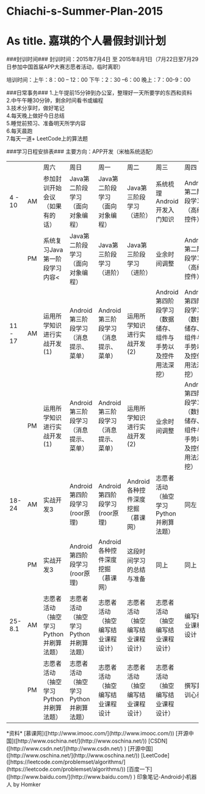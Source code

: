 # Chiachi-s-Summer-Plan-2015
As title.
嘉琪的个人暑假封训计划
==========
###封训时间###
封训时间：2015年7月4日 至 2015年8月1日（7月22日至7月29日参加中国首届APP大赛志愿者活动，临时离职）

培训时间：上午：8：00 – 12：00		下午：2：30 –6：00  	晚上：7：00-9：00
			 

###日常事务###
1.上午提前15分钟到办公室，整理好一天所要学的东西和资料   
2.中午午睡30分钟，剩余时间看书或编程   
3.技术分享时，做好笔记    
4.每天晚上做好今日总结   
5.睡觉前预习、准备明天所学内容   
6.每天晨跑   
7.每天一道+ LeetCode上的算法题   

###学习日程安排表###
主要方向：APP开发（米柚系统适配）
<table>
  <tr>
    <td></td>
    <td>  </td>
    <td>周六</td>
    <td>周日</td>
    <td>周一</td>    
    <td>周二</td>
    <td>周三</td>
    <td>周四</td>
    <td>周五</td>
  </tr>
  <tr>
    <td>4  -   10</td>
    <td>AM</td>
    <td>参加封训开始会议（如果有的话）</td>
    <td>Java第二阶段学习（面向对象编程）</td>
    <td>Java第二阶段学习（面向对象编程）</td>    
    <td>Java第三阶段学习（进阶）</td>
    <td>系统梳理Android开发入门知识</td>
    <td>Android第二阶段学习（高级控件）</td>
    <td>Android第二阶段学习（高级控件）</td>
  </tr>
 <tr>
    <td></td>
    <td>PM</td>
    <td>系统复习Java第一阶段学习内容<</td>
    <td>Java第二阶段学习（面向对象编程）</td>
    <td>Java第三阶段学习（进阶）</td>    
    <td>Java第三阶段学习（进阶）</td>
    <td>业余时间调整</td>
    <td>Android第二阶段学习（高级控件）</td>
    <td>一周小结</td>
  </tr>
 <tr>
    <td>11  -      17</td>
    <td>AM  </td>
    <td>运用所学知识进行实战开发(1)</td>
    <td>Android第三阶段学习（消息提示、菜单）</td>
    <td>Android第三阶段学习（消息提示、菜单）</td>    
    <td>运用所学知识进行实战开发(2)</td>
    <td>Android第四阶段学习（数据储存、组件与手势以及控件用法深挖）</td>
    <td>Android第四阶段学习（数据储存、组件与手势以及控件用法深挖）</td>
    <td>Android第四阶段学习（数据储存、组件与手势以及控件用法深挖）</td>
  </tr>
 <tr>
    <td></td>
    <td>PM</td>
    <td>运用所学知识进行实战开发(1)</td>
    <td>Android第三阶段学习（消息提示、菜单）</td>
    <td>Android第三阶段学习（消息提示、菜单）</td>    
    <td>运用所学知识进行实战开发(2)</td>
    <td>业余时间调整</td>
    <td>Android第四阶段学习（数据储存、组件与手势以及控件用法深挖）</td>
    <td>一周小结</td>
  </tr>
  <tr>
    <td>18-24</td>
    <td>AM</td>
    <td>实战开发3</td>
    <td>Android第四阶段学习(roor原理)</td>
    <td>Android第四阶段学习(roor原理)</td>    
    <td>Android各种控件深度挖掘（慕课网）</td>
    <td>志愿者活动（抽空学习Python并刷算法题）</td>
    <td>同左</td>
    <td>同左</td>
  </tr>
 <tr>
    <td></td>
    <td>PM</td>
    <td>实战开发3</td>
    <td>Android第四阶段学习(roor原理)</td>
    <td>Android各种控件深度挖掘（慕课网）</td>    
    <td>这段时间学习的总结与准备</td>
    <td>同上</td>
    <td>同上</td>
    <td>同上</td>
  </tr>
 <tr>
    <td>25-8.1</td>
    <td>AM</td>
    <td>志愿者活动（抽空学习Python并刷算法题）</td>
    <td>志愿者活动（抽空学习Python并刷算法题）</td>
    <td>志愿者活动（抽空编写结业课程设计）</td>    
    <td>志愿者活动（抽空编写结业课程设计）</td>
    <td>志愿者活动（抽空编写结业课程设计）</td>
    <td>编写结业课程设计</td>
    <td>封训结束答辩</td>
  </tr>
 <tr>
    <td></td>
    <td>PM</td>
    <td>志愿者活动（抽空学习Python并刷算法题）</td>
    <td>志愿者活动（抽空学习Python并刷算法题）</td>
    <td>志愿者活动（抽空编写结业课程设计</td>    
    <td>志愿者活动（抽空编写结业课程设计）</td>
    <td>志愿者活动（抽空编写结业课程设计）</td>
    <td>撰写封训心得</td>
    <td>参加封训结束会议</td>
  </tr>
</table>  
*资料*  
[慕课网]([http://www.imooc.com/](http://www.imooc.com/))  
[开源中国]([http://www.oschina.net/](http://www.oschina.net/))  
[CSDN]([http://www.csdn.net/](http://www.csdn.net/)  )   
[开源中国]([http://www.oschina.net/](http://www.oschina.net/))  
[LeetCode]([https://leetcode.com/problemset/algorithms/](https://leetcode.com/problemset/algorithms/))    
[百度一下]([http://www.baidu.com/](http://www.baidu.com/)  )   
印象笔记-Android小机器人 by Homker
                                   
